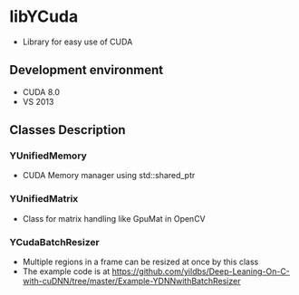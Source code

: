 # libYCuda
- Library for easy use of CUDA

## Development environment
- CUDA 8.0 
- VS 2013

## Classes Description

### YUnifiedMemory
- CUDA Memory manager using std::shared_ptr

### YUnifiedMatrix
- Class for matrix handling like GpuMat in OpenCV

### YCudaBatchResizer
- Multiple regions in a frame can be resized at once by this class
- The example code is at https://github.com/yildbs/Deep-Leaning-On-C-with-cuDNN/tree/master/Example-YDNNwithBatchResizer
